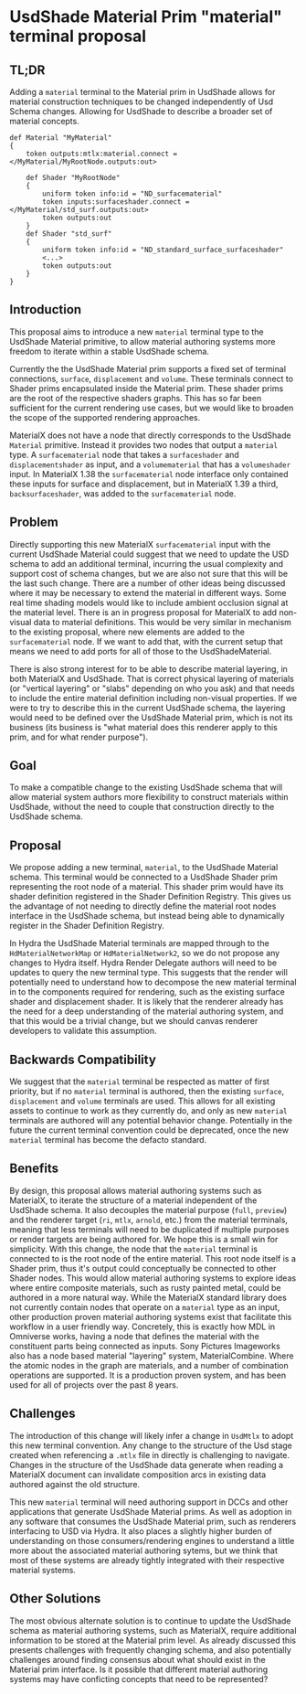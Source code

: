 # UsdShade Material Prim "material" terminal proposal

## TL;DR
Adding a `material` terminal to the Material prim in UsdShade allows for material construction techniques to be changed 
independently of Usd Schema changes. Allowing for UsdShade to describe a broader set of material concepts.

```
def Material "MyMaterial"
{
    token outputs:mtlx:material.connect = </MyMaterial/MyRootNode.outputs:out>

    def Shader "MyRootNode"
    {
        uniform token info:id = "ND_surfacematerial"
        token inputs:surfaceshader.connect = </MyMaterial/std_surf.outputs:out>
        token outputs:out
    }
    def Shader "std_surf"
    {
        uniform token info:id = "ND_standard_surface_surfaceshader"
        <...>
        token outputs:out
    }
}
```

## Introduction
This proposal aims to introduce a new `material` terminal type to the UsdShade Material primitive, to allow material 
authoring systems more freedom to iterate within a stable UsdShade schema.

Currently the the UsdShade Material prim supports a fixed set of terminal connections, `surface`, `displacement` and 
`volume`. These terminals connect to Shader prims encapsulated inside the Material prim. These shader prims are the 
root of the respective shaders graphs. This has so far been sufficient for the current rendering use cases, but we 
would like to broaden the scope of the supported rendering approaches.

MaterialX does not have a node that directly corresponds to the UsdShade `Material` primitive. Instead it provides two
nodes that output a `material` type. A `surfacematerial` node that takes a `surfaceshader` and `displacementshader` as
input, and a `volumematerial` that has a `volumeshader` input. In MaterialX 1.38 the `surfacematerial` node interface
only contained these inputs for surface and displacement, but in MaterialX 1.39 a third, `backsurfaceshader`, was added
to the `surfacematerial` node.

## Problem
Directly supporting this new MaterialX `surfacematerial` input with the current UsdShade Material could suggest that we 
need to update the USD schema to add an additional terminal, incurring the usual complexity and support cost 
of schema changes, but we are also not sure that this will be the last such change. There are a number of other ideas being 
discussed where it may be necessary to extend the material in different ways. Some real time shading models would 
like to include ambient occlusion signal at the material level. There is an in progress proposal for MaterialX to add 
non-visual data to material definitions. This would be very similar in mechanism to the existing <aovoutput> proposal, 
where new elements are added to the `surfacematerial` node. If we want to add that, with the current setup that means 
we need to add ports for all of those to the UsdShadeMaterial. 

There is also strong interest for to be able to describe material layering, in both MaterialX and UsdShade.  That is 
correct physical layering of materials (or "vertical layering" or "slabs" depending on who you ask) and that needs 
to include the entire material definition including non-visual properties. If we were to try to describe this in the 
current UsdShade schema, the layering would need to be defined over the UsdShade Material prim, which is not its 
business (its business is "what material does this renderer apply to this prim, and for what render purpose").

## Goal
To make a compatible change to the existing UsdShade schema that will allow material system authors more flexibility 
to construct materials within UsdShade, without the need to couple that construction directly to the UsdShade schema.

## Proposal
We propose adding a new terminal, `material`, to the UsdShade Material schema. This terminal would be connected to a 
UsdShade Shader prim representing the root node of a material. This shader prim would have its shader definition 
registered in the Shader Definition Registry. This gives us the advantage of not needing to directly define the 
material root nodes interface in the UsdShade schema, but instead being able to dynamically register in the Shader 
Definition Registry.

In Hydra the UsdShade Material terminals are mapped through to the `HdMaterialNetworkMap` or `HdMaterialNetwork2`, so 
we do not propose any changes to Hydra itself. Hydra Render Delegate authors will need to be updates to query the new 
terminal type. This suggests that the render will potentially need to understand how to decompose the new material 
terminal in to the components required for rendering, such as the existing surface shader and displacement shader. It 
is likely that the renderer already has the need for a deep understanding of the material authoring system, and that 
this would be a trivial change, but we should canvas renderer developers to validate this assumption.

## Backwards Compatibility
We suggest that the `material` terminal be respected as matter of first priority, but if no `material` terminal is 
authored, then the existing `surface`, `displacement` and `volume` terminals are used. This allows for all existing 
assets to continue to work as they currently do, and only as new `material` terminals are authored will any potential 
behavior change. Potentially in the future the current terminal convention could be deprecated, once the new `material` 
terminal has become the defacto standard.

## Benefits
By design, this proposal allows material authoring systems such as MaterialX, to iterate the structure of a material 
independent of the UsdShade schema.
It also decouples the material purpose (`full`, `preview`) and the renderer target (`ri`, `mtlx`, `arnold`, etc.) from 
the material terminals, meaning that less terminals will need to be duplicated if multiple purposes or render targets 
are being authored for. We hope this is a small win for simplicity.
With this change, the node that the `material` terminal is connected to is the root node of the entire material. This 
root node itself is a Shader prim, thus it's output could conceptually be connected to other Shader nodes. This 
would allow material authoring systems to explore ideas where entire composite materials, such as rusty painted metal, 
could be authored in a more natural way.
While the MaterialX standard library does not currently contain nodes that operate on a `material` type as an input, 
other production proven material authoring systems exist that facilitate this workflow in a user friendly way. Concretely,
this is exactly how MDL in Omniverse works, having a node that defines the material with the constituent parts being
connected as inputs. Sony Pictures Imageworks also has a node based material "layering" system, MaterialCombine. Where 
the atomic nodes in the graph are materials, and a number of combination operations are supported. It is a production 
proven system, and has been used for all of projects over the past 8 years. 

## Challenges
The introduction of this change will likely infer a change in `UsdMtlx` to adopt this new terminal convention. Any 
change to the structure of the Usd stage created when referencing a `.mtlx` file in directly is challenging to 
navigate. Changes in the structure of the UsdShade data generate when reading a MaterialX document can invalidate 
composition arcs in existing data authored against the old structure.

This new `material` terminal will need authoring support in DCCs and other applications that generate UsdShade Material 
prims. As well as adoption in any software that consumes the UsdShade Material prim, such as renderers interfacing to 
USD via Hydra. It also places a slightly higher burden of understanding on those consumers/rendering engines to 
understand a little more about the associated material authoring sytems, but we think that most of these systems are 
already tightly integrated with their respective material systems.

## Other Solutions
The most obvious alternate solution is to continue to update the UsdShade schema as material authoring systems, such as 
MaterialX, require additional information to be stored at the Material prim level. As already discussed this presents 
challenges with frequently changing schema, and also potentially challenges around finding consensus about what should 
exist in the Material prim interface. Is it possible that different material authoring systems may have conficting 
concepts that need to be represented?
